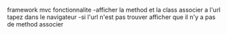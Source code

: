 framework mvc
fonctionnalite 
  -afficher la method et la class associer a l'url tapez dans le navigateur 
  -si l'url n'est pas trouver afficher que il n'y a pas de method associer 

